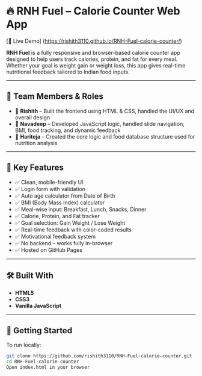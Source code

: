 # 🔥 RNH Fuel – Calorie Counter Web App

[🔗 Live Demo] (https://rishith3110.github.io/RNH-Fuel-calorie-counter/)

**RNH Fuel** is a fully responsive and browser-based calorie counter app designed to help users track calories, protein, and fat for every meal. Whether your goal is weight gain or weight loss, this app gives real-time nutritional feedback tailored to Indian food inputs.

---

## 👥 Team Members & Roles

- 🎨 **Rishith** – Built the frontend using HTML & CSS, handled the UI/UX and overall design  
- 🧠 **Navadeep** – Developed JavaScript logic, handled slide navigation, BMI, food tracking, and dynamic feedback  
- 🔧 **Hariteja** – Created the core logic and food database structure used for nutrition analysis

---

## 🧩 Key Features

- ✅ Clean, mobile-friendly UI
- ✅ Login form with validation
- ✅ Auto age calculator from Date of Birth
- ✅ BMI (Body Mass Index) calculator
- ✅ Meal-wise input: Breakfast, Lunch, Snacks, Dinner
- ✅ Calorie, Protein, and Fat tracker
- ✅ Goal selection: Gain Weight / Lose Weight
- ✅ Real-time feedback with color-coded results
- ✅ Motivational feedback system
- ✅ No backend – works fully in-browser
- ✅ Hosted on GitHub Pages

---

## 🛠️ Built With

- **HTML5**
- **CSS3**
- **Vanilla JavaScript**

---

## 🚀 Getting Started

To run locally:

```bash
git clone https://github.com/rishith3110/RNH-Fuel-calorie-counter.git
cd RNH-Fuel-calorie-counter
Open index.html in your browser

